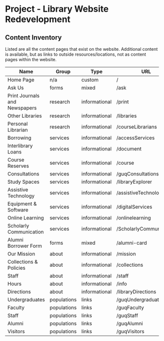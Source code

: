 # Project - Library Website Redevelopment

## Content Inventory

Listed are all the content pages that exist on the website. Additional content is available, but as links to outside resources/locations, not as content pages within the website.

|   Name   |   Group   |   Type   |   URL   |
|----------|-----------|----------|---------|
|Home Page | n/a       | custom   | /       |
|Ask Us|forms|mixed|/ask|
|Print Journals and Newspapers|research|informational|/print|
|Other Libraries|research|informational|/libraries|
|Personal Librarian|research|informational|/courseLibrarians|
|Borrowing|services|informational|/accessServices|
|Interlibrary Loans|services|informational|/document|
|Course Reserves|services|informational|/course|
|Consultations|services|informational|/guqConsultations|
|Study Spaces|services|informational|/libraryExplorer|
|Assistive Technology|services|informational|/assistiveTechnology|
|Equipment & Software|services|informational|/digitalServices|
|Online Learning|services|informational|/onlinelearning|
|Scholarly Communication|services|informational|/ScholarlyCommunication|
|Alumni Borrower Form|forms|mixed|/alumni-card|
|Our Mission|about|informational|/mission|
|Collections & Policies|about|informational|/collections|
|Staff|about|informational|/staff|
|Hours|about|informational|/info|
|Directions|about|informational|/libraryDirections|
|Undergraduates|populations|links|/guqUndergraduates|
|Faculty|populations|links|/guqFaculty|
|Staff|populations|links|/guqStaff|
|Alumni|populations|links|/guqAlumni|
|Visitors|populations|links|/guqVisitors|